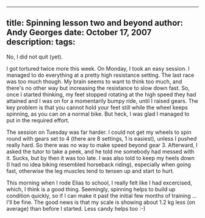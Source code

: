 -----
title:  Spinning lesson two and beyond
author: Andy Georges
date: October 17, 2007
description: 
tags: 
-----







No, I did not quit (yet).


I got tortured twice more this week. On Monday, I took an easy session.
I managed to do everything at a pretty high resistance setting. The last
race was too much though. My brain seems to want to think too much, and
there's no other way but increasing the resistance to slow down fast.
So, once I started thinking, my feet stopped rotating at the high speed
they had attained and I was on for a momentarily bumpy ride, until I
raised gears. The key problem is that you cannot hold your feet still
while the wheel keeps spinning, as you can on a normal bike. But heck, I
was glad I managed to put in the required effort.


The session on Tuesday was far harder. I could not get my wheels to spin
round with gears set to 4 (there are 8 settings, 1 is easiest), unless I
pushed really hard. So there was no way to make speed beyond gear 3.
Afterward, I asked the tutor to take a peek, and he told me somebody had
messed with it. Sucks, but by then it was too late. I was also told to
keep my heels down (I had no idea biking resembled horseback riding),
especially when going fast, otherwise the leg muscles tend to tensen up
and start to hurt.


This morning when I rode Elias to school, I really felt like I had
excercised, which, I think is a good thing. Seemingly, spinning helps to
build up condition quickly, so if I can make it past the initial few
months of training ... I'll be fine. The good news is that my scale is
showing about 1.2 kg less (on average) than before I started. Less candy
helps too :-)




